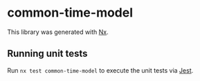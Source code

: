 # common-time-model

This library was generated with [Nx](https://nx.dev).





## Running unit tests

Run `nx test common-time-model` to execute the unit tests via [Jest](https://jestjs.io).


